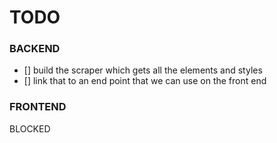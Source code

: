 # TODO

### BACKEND

- [] build the scraper which gets all the elements and styles
- [] link that to an end point that we can use on the front end

### FRONTEND

BLOCKED
